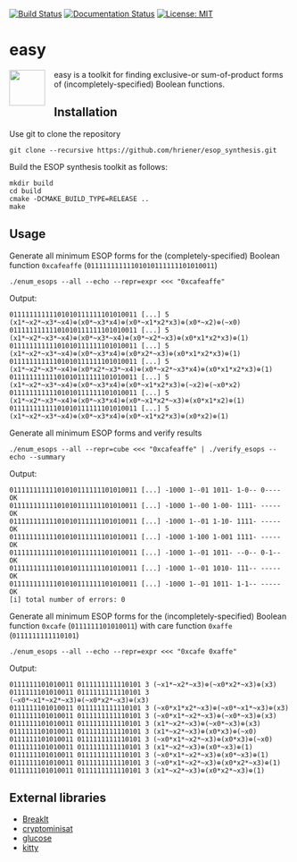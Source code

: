[![Build Status](https://travis-ci.org/hriener/easy.svg?branch=master)](https://travis-ci.org/hriener/easy)
[![Documentation Status](https://readthedocs.org/projects/easy/badge/?version=latest)](http://easy.readthedocs.io/en/latest/?badge=latest)
[![License: MIT](https://img.shields.io/badge/License-MIT-yellow.svg)](https://opensource.org/licenses/MIT)

# easy

<img src="https://cdn.rawgit.com/hriener/easy/master/easy.svg" width="64" height="64" align="left" style="margin-right: 12pt" />
easy is a toolkit for finding exclusive-or sum-of-product forms of (incompletely-specified) Boolean functions.

## Installation

Use git to clone the repository

    git clone --recursive https://github.com/hriener/esop_synthesis.git

Build the ESOP synthesis toolkit as follows:

    mkdir build
    cd build
    cmake -DCMAKE_BUILD_TYPE=RELEASE ..
    make

## Usage

 Generate all minimum ESOP forms for the (completely-specified) Boolean function `0xcafeaffe` (`01111111111101010111111101010011`)

    ./enum_esops --all --echo --repr=expr <<< "0xcafeaffe"
 
 Output:
    
    01111111111101010111111101010011 [...] 5 (x1*~x2*~x3*~x4)⊕(x0*~x3*x4)⊕(x0*~x1*x2*x3)⊕(x0*~x2)⊕(~x0)
    01111111111101010111111101010011 [...] 5 (x1*~x2*~x3*~x4)⊕(x0*~x3*~x4)⊕(x0*~x2*~x3)⊕(x0*x1*x2*x3)⊕(1)
    01111111111101010111111101010011 [...] 5 (x1*~x2*~x3*~x4)⊕(x0*~x3*x4)⊕(x0*x2*~x3)⊕(x0*x1*x2*x3)⊕(1)
    01111111111101010111111101010011 [...] 5 (x1*~x2*~x3*~x4)⊕(x0*x2*~x3*~x4)⊕(x0*~x2*~x3*x4)⊕(x0*x1*x2*x3)⊕(1)
    01111111111101010111111101010011 [...] 5 (x1*~x2*~x3*~x4)⊕(x0*~x3*x4)⊕(x0*~x1*x2*x3)⊕(~x2)⊕(~x0*x2)
    01111111111101010111111101010011 [...] 5 (x1*~x2*~x3*~x4)⊕(x0*~x3*x4)⊕(x0*~x1*x2*~x3)⊕(x0*x1*x2)⊕(1)
    01111111111101010111111101010011 [...] 5 (x1*~x2*~x3*~x4)⊕(x0*~x3*x4)⊕(x0*~x1*x2*x3)⊕(x0*x2)⊕(1)

 Generate all minimum ESOP forms and verify results

    ./enum_esops --all --repr=cube <<< "0xcafeaffe" | ./verify_esops --echo --summary

 Output:

    01111111111101010111111101010011 [...] -1000 1--01 1011- 1-0-- 0---- OK
    01111111111101010111111101010011 [...] -1000 1--00 1-00- 1111- ----- OK
    01111111111101010111111101010011 [...] -1000 1--01 1-10- 1111- ----- OK
    01111111111101010111111101010011 [...] -1000 1-100 1-001 1111- ----- OK
    01111111111101010111111101010011 [...] -1000 1--01 1011- --0-- 0-1-- OK
    01111111111101010111111101010011 [...] -1000 1--01 1010- 111-- ----- OK
    01111111111101010111111101010011 [...] -1000 1--01 1011- 1-1-- ----- OK
    [i] total number of errors: 0

 Generate all minimum ESOP forms for the (incompletely-specified) Boolean function `0xcafe` (`0111111101010011`) with care function `0xaffe` (`0111111111110101`)

    ./enum_esops --all --echo --repr=expr <<< "0xcafe 0xaffe"
 
 Output:
 
    0111111101010011 0111111111110101 3 (~x1*~x2*~x3)⊕(~x0*x2*~x3)⊕(x3)
    0111111101010011 0111111111110101 3 (~x0*~x1*~x2*~x3)⊕(~x0*x2*~x3)⊕(x3)
    0111111101010011 0111111111110101 3 (~x0*x1*x2*~x3)⊕(~x0*~x1*~x3)⊕(x3)
    0111111101010011 0111111111110101 3 (~x0*x1*~x2*~x3)⊕(~x0*~x3)⊕(x3)
    0111111101010011 0111111111110101 3 (x1*~x2*~x3)⊕(~x0*~x3)⊕(x3)
    0111111101010011 0111111111110101 3 (x1*~x2*~x3)⊕(x0*x3)⊕(~x0)
    0111111101010011 0111111111110101 3 (~x0*x1*~x2*~x3)⊕(x0*x3)⊕(~x0)
    0111111101010011 0111111111110101 3 (x1*~x2*~x3)⊕(x0*~x3)⊕(1)
    0111111101010011 0111111111110101 3 (~x0*x1*~x2*~x3)⊕(x0*~x3)⊕(1)
    0111111101010011 0111111111110101 3 (~x0*x1*~x2*~x3)⊕(x0*x2*~x3)⊕(1)
    0111111101010011 0111111111110101 3 (x1*~x2*~x3)⊕(x0*x2*~x3)⊕(1)

## External libraries

* [BreakIt](https://bitbucket.org/krr/breakid)
* [cryptominisat](https://github.com/msoos/cryptominisat)
* [glucose](http://www.labri.fr/perso/lsimon/glucose)
* [kitty](https://github.com/msoeken/kitty.git)
